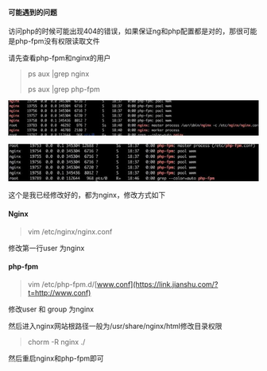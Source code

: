 #### 可能遇到的问题



访问php的时候可能出现404的错误，如果保证ng和php配置都是对的，那很可能是php-fpm没有权限读取文件

请先查看php-fpm和nginx的用户

> ps aux \|grep nginx
>
> ps aux \|grep php-fpm



![](/assets/userNg.png)



![](/assets/fpmUser.png)



这个是我已经修改好的，都为nginx，修改方式如下

#### Nginx

> vim /etc/nginx/nginx.conf

修改第一行user 为nginx



#### php-fpm

> vim /etc/php-fpm.d/[www.conf](https://link.jianshu.com/?t=http://www.conf)

修改user 和 group 为nginx

然后进入nginx网站根路径一般为/usr/share/nginx/html修改目录权限

> chorm -R nginx ./



然后重启nginx和php-fpm即可



